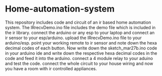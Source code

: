 # Home-automation-system
This repository includes code and circuit of an ir based home automation system. The IRrecvDemo.ino file includes the demo file which is included in the ir library. connect the arduino or any esp to your laptop and connect an ir sensor to your esp/arduino. upload the IRrecvDemo.ino file to your arduino/esp. point your working remote to ir sensor and note down the hexa decimal codes of each button. Now write down the sketch_mar27b.ino code in your arduino ide and write down the respective hexa decimal codes in the code and feed it into the arduino. connect a 4 module relay to your aduino and test the code. connect the whole circuit to your house wiring and now you have a room with ir controlled appliances.
